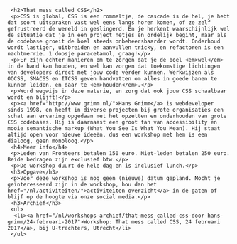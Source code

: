     <h2>That mess called CSS</h2>
     <p>CSS is global, CSS is een rommeltje, de cascade is de hel, je hebt dat soort uitspraken vast wel eens langs horen komen, of ze zelf gefrustreerd de wereld in geslingerd. En je herkent waarschijnlijk wel de situatie dat je in een project netjes en ordelijk begint, maar als de codebase groeit de boel steeds onbeheersbaarder wordt. Onderhoud wordt lastiger, uitbreiden en aanvullen tricky, en refactoren is een nachtmerrie. 1 doosje paracetamol, graag!</p>
     <p>Er zijn echter manieren om te zorgen dat je de boel <em>wel</em> in de hand kan houden, en wel kan zorgen dat toekomstige lichtingen van developers direct met jouw code verder kunnen. Werkwijzen als OOCSS, SMACSS en ITCSS geven handvatten om alles in goede banen te kunnen leiden, en daar te <em>houden</em>.</p>
     <p>Word wegwijs in deze materie, en zorg dat ook jouw CSS schaalbaar wordt en blijft!</p>
     <p><a href="http://www.grimm.nl/">Hans Grimm</a> is webdeveloper sinds 1998, en heeft in diverse projecten bij grote organisaties een schat aan ervaring opgedaan met het opzetten en onderhouden van grote CSS codebases. Hij is daarnaast een groot fan van accessibility en mooie semantische markup (What You See Is What You Mean). Hij staat altijd open voor nieuwe ideeën, dus een workshop met hem is een dialoog, geen monoloog.</p>
     <h4>Meer info</h4>
     <p>Leden van Fronteers betalen 150 euro. Niet-leden betalen 250 euro. Beide bedragen zijn exclusief btw.</p>
     <p>De workshop duurt de hele dag en is inclusief lunch.</p>
     <h3>Opgave</h3>
     <p>Voor deze workshop is nog geen (nieuwe) datum gepland. Mocht je geïnteresseerd zijn in de workshop, hou dan het href="/nl/activiteiten/">activiteiten overzicht</a> in de gaten of blijf op de hoogte via onze social media.</p>
     <h3>Archief</h3>
     <ul>
      <li><a href="/nl/workshops-archief/that-mess-called-css-door-hans-grimm/24-februari-2017">Workshop: That mess called CSS, 24 februari 2017</a>, bij U-trechters, Utrecht</li>
     </ul>
